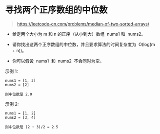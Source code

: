# 寻找两个正序数组的中位数

> https://leetcode-cn.com/problems/median-of-two-sorted-arrays/

-   给定两个大小为 m 和 n 的正序（从小到大）数组  nums1 和  nums2。

-   请你找出这两个正序数组的中位数，并且要求算法的时间复杂度为  O(log(m + n))。

-   你可以假设  nums1  和  nums2  不会同时为空。

示例 1:

```
nums1 = [1, 3]
nums2 = [2]

则中位数是 2.0
```

示例 2:

```
nums1 = [1, 2]
nums2 = [3, 4]

则中位数是 (2 + 3)/2 = 2.5
```
